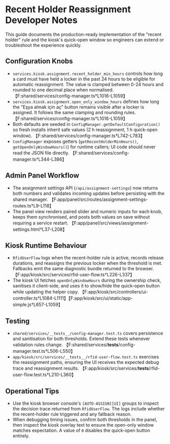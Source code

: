 # Recent Holder Reassignment Developer Notes

This guide documents the production-ready implementation of the "recent holder" rule and the kiosk's quick-open window so engineers can extend or troubleshoot the experience quickly.

## Configuration Knobs

- `services.kiosk.assignment.recent_holder_min_hours` controls how long a card must have held a locker in the past 24 hours to be eligible for automatic reassignment. The value is clamped between 0-24 hours and rounded to one decimal place when normalised. 【F:shared/services/config-manager.ts†L1016-L1059】
- `services.kiosk.assignment.open_only_window_hours` defines how long the "Eşya almak için aç" button remains visible after a locker is assigned. It follows the same clamping and rounding rules. 【F:shared/services/config-manager.ts†L1016-L1059】
- Both defaults are seeded in `ConfigManager.getDefaultConfiguration()` so fresh installs inherit safe values (2 h reassignment, 1 h quick-open window). 【F:shared/services/config-manager.ts†L742-L783】
- `ConfigManager` exposes getters (`getRecentHolderMinHours()`, `getOpenOnlyWindowHours()`) for runtime callers; UI code should never read the JSON file directly. 【F:shared/services/config-manager.ts†L344-L386】

## Admin Panel Workflow

- The assignment settings API (`/api/assignment-settings`) now returns both numbers and validates incoming updates before persisting with the shared manager. 【F:app/panel/src/routes/assignment-settings-routes.ts†L9-L118】
- The panel view renders paired slider and numeric inputs for each knob, keeps them synchronised, and posts both values on save without requiring a service restart. 【F:app/panel/src/views/assignment-settings.html†L37-L208】

## Kiosk Runtime Behaviour

- `RfidUserFlow` logs when the recent-holder rule is active, records release durations, and reassigns the previous locker when the threshold is met. Fallbacks emit the same diagnostic bundle returned to the browser. 【F:app/kiosk/src/services/rfid-user-flow.ts†L226-L337】
- The kiosk UI fetches `openOnlyWindowHours` during the ownership check, sanitises it client-side, and uses it to show/hide the quick-open button while updating the helper copy. 【F:app/kiosk/src/controllers/ui-controller.ts†L1084-L1111】【F:app/kiosk/src/ui/static/app-simple.js†L657-L1059】

## Testing

- `shared/services/__tests__/config-manager.test.ts` covers persistence and sanitisation for both thresholds. Extend these tests whenever validation rules change. 【F:shared/services/__tests__/config-manager.test.ts†L506-L550】
- `app/kiosk/src/services/__tests__/rfid-user-flow.test.ts` exercises the reassignment paths, ensuring the UI receives the expected debug trace and reassignment results. 【F:app/kiosk/src/services/__tests__/rfid-user-flow.test.ts†L210-L360】

## Operational Tips

- Use the kiosk browser console's `[AUTO-ASSIGN][UI]` groups to inspect the decision trace returned from `RfidUserFlow`. The logs include whether the recent-holder rule triggered and any fallback reason.
- When debugging timing issues, confirm both thresholds in the panel, then inspect the kiosk overlay text to ensure the open-only window matches expectation. A value of `0` disables the quick-open button entirely.
